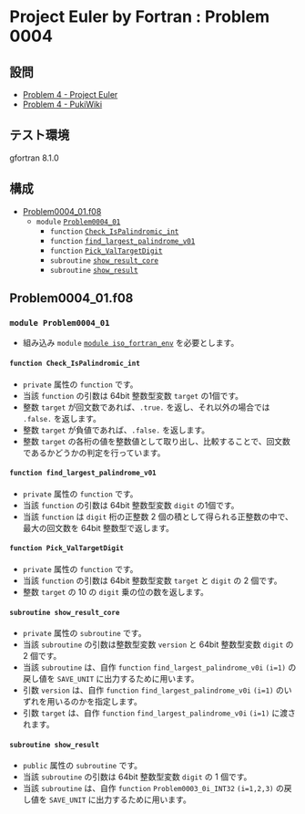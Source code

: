 # Project Euler by Fortran : Problem 0004 #

## 設問 ##

* [Problem 4 - Project Euler](https://projecteuler.net/problem=4)
* [Problem 4 - PukiWiki](http://odz.sakura.ne.jp/projecteuler/index.php?cmd=read&page=Problem%204)

## テスト環境 ##

gfortran 8.1.0

## 構成 ##

* [Problem0004_01.f08](Problem0004_01.f08)
  * `module` [`Problem0004_01`](#module-problem0004_01)
    * `function` [`Check_IsPalindromic_int`](#function-check_ispalindromic_int)
    * `function` [`find_largest_palindrome_v01`](#function-find_largest_palindrome_v01)
    * `function` [`Pick_ValTargetDigit`](#function-pick_valtargetdigit)
    * `subroutine` [`show_result_core`](#subroutine-show_result_core)
    * `subroutine` [`show_result`](#subroutine-show_result)

## Problem0004_01.f08 ##

### `module Problem0004_01` ###

* 組み込み `module` [`module iso_fortran_env`](https://gcc.gnu.org/onlinedocs/gfortran/ISO_005fFORTRAN_005fENV.html) を必要とします。

#### `function Check_IsPalindromic_int` ####

* `private` 属性の `function` です。
* 当該 `function` の引数は 64bit 整数型変数 `target` の1個です。
* 整数 `target` が回文数であれば、`.true.` を返し、それ以外の場合では `.false.` を返します。
* 整数 `target` が負値であれば、`.false.` を返します。
* 整数 `target` の各桁の値を整数値として取り出し、比較することで、回文数であるかどうかの判定を行っています。

#### `function find_largest_palindrome_v01` ####

* `private` 属性の `function` です。
* 当該 `function` の引数は 64bit 整数型変数 `digit` の1個です。
* 当該 `function` は `digit` 桁の正整数 2 個の積として得られる正整数の中で、最大の回文数を 64bit 整数型で返します。

#### `function Pick_ValTargetDigit` ####

* `private` 属性の `function` です。
* 当該 `function` の引数は 64bit 整数型変数 `target` と `digit` の 2 個です。
* 整数 `target` の 10 の `digit` 乗の位の数を返します。

#### `subroutine show_result_core` ####

* `private` 属性の `subroutine` です。
* 当該 `subroutine` の引数は整数型変数 `version` と 64bit 整数型変数 `digit` の 2 個です。
* 当該 `subroutine` は、自作 `function` `find_largest_palindrome_v0i` `(i=1)` の戻し値を `SAVE_UNIT` に出力するために用います。
* 引数 `version` は、自作 `function` `find_largest_palindrome_v0i` `(i=1)` のいずれを用いるのかを指定します。
* 引数 `target` は、自作 `function` `find_largest_palindrome_v0i` `(i=1)` に渡されます。

#### `subroutine show_result` ####

* `public` 属性の `subroutine` です。
* 当該 `subroutine` の引数は 64bit 整数型変数 `digit` の 1 個です。
* 当該 `subroutine` は、自作 `function` `Problem0003_0i_INT32` `(i=1,2,3)` の戻し値を `SAVE_UNIT` に出力するために用います。
